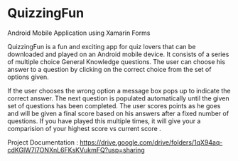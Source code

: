 # QuizzingFun
Android Mobile Application using Xamarin Forms

QuizzingFun is a fun and exciting app for quiz lovers that can be downloaded and played on an Android mobile device. 
It consists of a series of multiple choice General Knowledge questions. The user can choose his answer to a question by 
clicking on the correct choice from the set of options given. 

If the user chooses the wrong option a message box pops up to indicate the correct answer. The next question is populated automatically 
until the given set of questions has been completed. The user scores points as he goes and will be given a final score based on his answers 
after a fixed number of questions. If you have played this multiple times, it will give your a comparision of your highest score vs current score .

Project Documentation : 
https://drive.google.com/drive/folders/1qX94aq-cdKGlW7l7ONXnL6FKsKVukmFQ?usp=sharing
